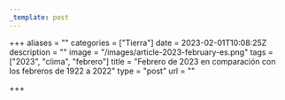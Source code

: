 ```yaml
---
_template: post
---
```


+++
aliases = ""
categories = ["Tierra"]
date = 2023-02-01T10:08:25Z
description = ""
image = "/images/article-2023-february-es.png"
tags = ["2023", "clima", "febrero"]
title = "Febrero de 2023 en comparación con los febreros de 1922 a 2022"
type = "post"
url = ""

+++
